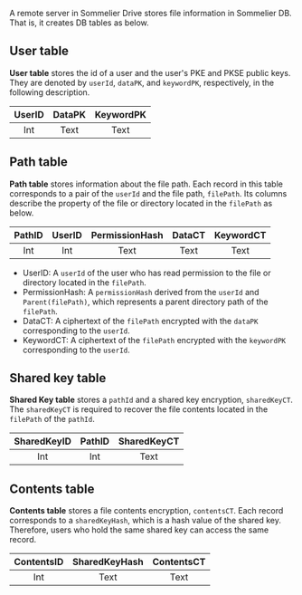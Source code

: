 A remote server in Sommelier Drive stores file information in Sommelier DB. That is, it creates DB tables as below.

## User table
**User table** stores the id of a user and the user's PKE and PKSE public keys. They are denoted by `userId`, `dataPK`, and `keywordPK`, respectively, in the following description. 

| UserID | DataPK | KeywordPK |
| :----: | :----: | :----:    |
| Int    | Text   | Text      |

## Path table
**Path table** stores information about the file path. Each record in this table corresponds to a pair of the `userId` and the file path, `filePath`. Its columns describe the property of the file or directory located in the `filePath` as below.

| PathID | UserID | PermissionHash | DataCT | KeywordCT |
| :----: | :----: | :----:         | :----: | :----:    |
| Int    | Int    | Text           | Text   | Text      |

* UserID: A `userId` of the user who has read permission to the file or directory located in the `filePath`.
* PermissionHash: A `permissionHash` derived from the `userId` and `Parent(filePath)`, which represents a parent directory path of the `filePath`.  
* DataCT: A ciphertext of the `filePath` encrypted with the `dataPK` corresponding to the `userId`.
* KeywordCT: A ciphertext of the `filePath` encrypted with the `keywordPK` corresponding to the `userId`.

## Shared key table
**Shared Key table** stores a `pathId` and a shared key encryption, `sharedKeyCT`. The `sharedKeyCT` is required to recover the file contents located in the `filePath` of the `pathId`.

| SharedKeyID | PathID | SharedKeyCT |
| :----:      | :----: | :----:      |
| Int         | Int    | Text        |

## Contents table
**Contents table** stores a file contents encryption, `contentsCT`. Each record corresponds to a `sharedKeyHash`, which is a hash value of the shared key. Therefore, users who hold the same shared key can access the same record.

| ContentsID | SharedKeyHash | ContentsCT |
| :----:     | :----:        | :----:     |
| Int        | Text          | Text       |
